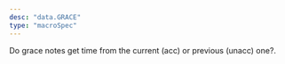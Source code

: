 ```yaml
---
desc: "data.GRACE"
type: "macroSpec"
---
```


Do grace notes get time from the current (acc) or previous (unacc) one?.